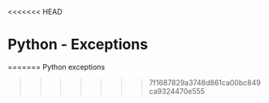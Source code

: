 <<<<<<< HEAD
# Python - Exceptions
=======
Python exceptions
>>>>>>> 7f1687829a3748d861ca00bc849ca9324470e555
